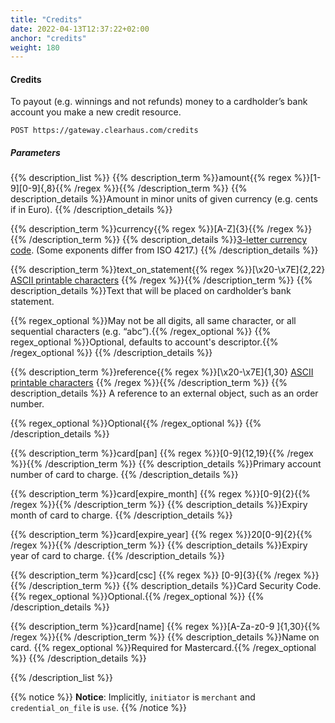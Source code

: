 ```yaml
---
title: "Credits"
date: 2022-04-13T12:37:22+02:00
anchor: "credits"
weight: 180
---
```

#### Credits
To payout (e.g. winnings and not refunds) money to a cardholder’s bank account you make a new credit resource.
```shell
POST https://gateway.clearhaus.com/credits
```
##### Parameters
{{% description_list %}}
{{% description_term %}}amount{{% regex %}}[1-9][0-9]{,8}{{% /regex %}}{{% /description_term %}}
{{% description_details %}}Amount in minor units of given currency (e.g. cents if in Euro).
{{% /description_details %}}

{{% description_term %}}currency{{% regex %}}[A-Z]{3}{{% /regex %}}{{% /description_term %}}
{{% description_details %}}[3-letter currency code](/currencies). (Some exponents differ from ISO 4217.) 
{{% /description_details %}}

{{% description_term %}}text_on_statement{{% regex %}}[\x20-\x7E]{2,22} [ASCII printable characters](https://en.wikipedia.org/wiki/ASCII#ASCII_printable_characters) {{% /regex %}}{{% /description_term %}}
{{% description_details %}}Text that will be placed on cardholder’s bank statement.

{{% regex_optional %}}May not be all digits, all same character, or all sequential characters (e.g. “abc”).{{% /regex_optional %}}
{{% regex_optional %}}Optional, defaults to account's descriptor.{{% /regex_optional %}}
{{% /description_details %}}

{{% description_term %}}reference{{% regex %}}[\x20-\x7E]{1,30} [ASCII printable characters](https://en.wikipedia.org/wiki/ASCII#ASCII_printable_characters) {{% /regex %}}{{% /description_term %}}
{{% description_details %}} A reference to an external object, such as an order number.

{{% regex_optional %}}Optional{{% /regex_optional %}}
{{% /description_details %}}

{{% description_term %}}card[pan] {{% regex %}}[0-9]{12,19}{{% /regex %}}{{% /description_term %}}
{{% description_details %}}Primary account number of card to charge.
{{% /description_details %}}

{{% description_term %}}card[expire_month] {{% regex %}}[0-9]{2}{{% /regex %}}{{% /description_term %}}
{{% description_details %}}Expiry month of card to charge.
{{% /description_details %}}

{{% description_term %}}card[expire_year] {{% regex %}}20[0-9]{2}{{% /regex %}}{{% /description_term %}}
{{% description_details %}}Expiry year of card to charge.
{{% /description_details %}}

{{% description_term %}}card[csc] {{% regex %}} [0-9]{3}{{% /regex %}}{{% /description_term %}}
{{% description_details %}}Card Security Code.
{{% regex_optional %}}Optional.{{% /regex_optional %}}
{{% /description_details %}}

{{% description_term %}}card[name] {{% regex %}}[A-Za-z0-9 ]{1,30}{{% /regex %}}{{% /description_term %}}
{{% description_details %}}Name on card.
{{% regex_optional %}}Required for Mastercard.{{% /regex_optional %}}
{{% /description_details %}}

{{% /description_list %}}

{{% notice %}}
**Notice**: Implicitly, `initiator` is `merchant` and `credential_on_file` is `use`.
{{% /notice %}}
